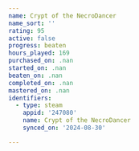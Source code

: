 ```yaml
---
name: Crypt of the NecroDancer
name_sort: ''
rating: 95
active: false
progress: beaten
hours_played: 169
purchased_on: .nan
started_on: .nan
beaten_on: .nan
completed_on: .nan
mastered_on: .nan
identifiers:
  - type: steam
    appid: '247080'
    name: Crypt of the NecroDancer
    synced_on: '2024-08-30'

---
```

